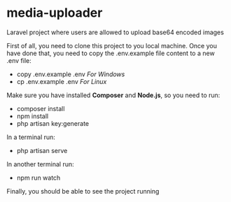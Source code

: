 # media-uploader
Laravel project where users are allowed to upload base64 encoded images

First of all, you need to clone this project to you local machine. Once you have done that, you need to copy the .env.example file content to a new .env file:

* copy .env.example .env   *For Windows*
* cp .env.example .env   *For Linux*

Make sure you have installed **Composer** and **Node.js**, so you need to run:

* composer install
* npm install
* php artisan key:generate

In a terminal run:
* php artisan serve

In another terminal run:
* npm run watch

Finally, you should be able to see the project running 
